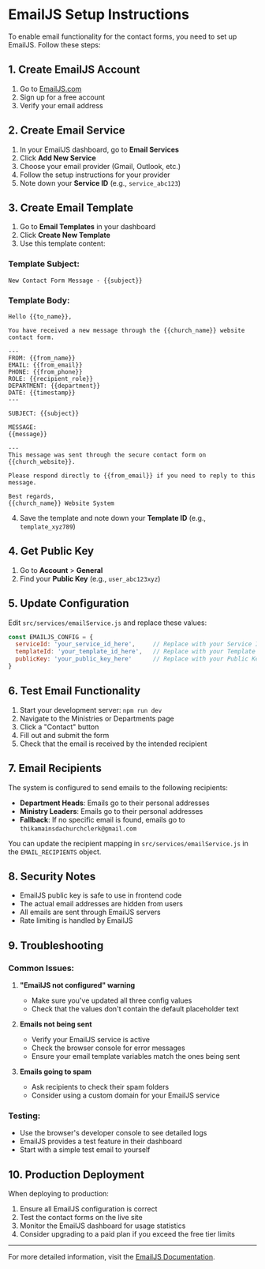 # EmailJS Setup Instructions

To enable email functionality for the contact forms, you need to set up EmailJS. Follow these steps:

## 1. Create EmailJS Account

1. Go to [EmailJS.com](https://www.emailjs.com/)
2. Sign up for a free account
3. Verify your email address

## 2. Create Email Service

1. In your EmailJS dashboard, go to **Email Services**
2. Click **Add New Service**
3. Choose your email provider (Gmail, Outlook, etc.)
4. Follow the setup instructions for your provider
5. Note down your **Service ID** (e.g., `service_abc123`)

## 3. Create Email Template

1. Go to **Email Templates** in your dashboard
2. Click **Create New Template**
3. Use this template content:

### Template Subject:
```
New Contact Form Message - {{subject}}
```

### Template Body:
```
Hello {{to_name}},

You have received a new message through the {{church_name}} website contact form.

---
FROM: {{from_name}}
EMAIL: {{from_email}}
PHONE: {{from_phone}}
ROLE: {{recipient_role}}
DEPARTMENT: {{department}}
DATE: {{timestamp}}
---

SUBJECT: {{subject}}

MESSAGE:
{{message}}

---
This message was sent through the secure contact form on {{church_website}}.

Please respond directly to {{from_email}} if you need to reply to this message.

Best regards,
{{church_name}} Website System
```

4. Save the template and note down your **Template ID** (e.g., `template_xyz789`)

## 4. Get Public Key

1. Go to **Account** > **General**
2. Find your **Public Key** (e.g., `user_abc123xyz`)

## 5. Update Configuration

Edit `src/services/emailService.js` and replace these values:

```javascript
const EMAILJS_CONFIG = {
  serviceId: 'your_service_id_here',     // Replace with your Service ID
  templateId: 'your_template_id_here',   // Replace with your Template ID
  publicKey: 'your_public_key_here'      // Replace with your Public Key
}
```

## 6. Test Email Functionality

1. Start your development server: `npm run dev`
2. Navigate to the Ministries or Departments page
3. Click a "Contact" button
4. Fill out and submit the form
5. Check that the email is received by the intended recipient

## 7. Email Recipients

The system is configured to send emails to the following recipients:

- **Department Heads**: Emails go to their personal addresses
- **Ministry Leaders**: Emails go to their personal addresses
- **Fallback**: If no specific email is found, emails go to `thikamainsdachurchclerk@gmail.com`

You can update the recipient mapping in `src/services/emailService.js` in the `EMAIL_RECIPIENTS` object.

## 8. Security Notes

- EmailJS public key is safe to use in frontend code
- The actual email addresses are hidden from users
- All emails are sent through EmailJS servers
- Rate limiting is handled by EmailJS

## 9. Troubleshooting

### Common Issues:

1. **"EmailJS not configured" warning**
   - Make sure you've updated all three config values
   - Check that the values don't contain the default placeholder text

2. **Emails not being sent**
   - Verify your EmailJS service is active
   - Check the browser console for error messages
   - Ensure your email template variables match the ones being sent

3. **Emails going to spam**
   - Ask recipients to check their spam folders
   - Consider using a custom domain for your EmailJS service

### Testing:

- Use the browser's developer console to see detailed logs
- EmailJS provides a test feature in their dashboard
- Start with a simple test email to yourself

## 10. Production Deployment

When deploying to production:

1. Ensure all EmailJS configuration is correct
2. Test the contact forms on the live site
3. Monitor the EmailJS dashboard for usage statistics
4. Consider upgrading to a paid plan if you exceed the free tier limits

---

For more detailed information, visit the [EmailJS Documentation](https://www.emailjs.com/docs/).
